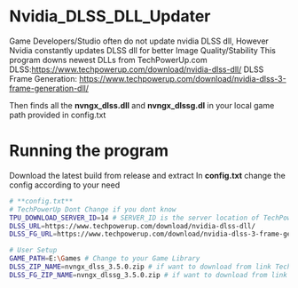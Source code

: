 # Nvidia_DLSS_DLL_Updater

Game Developers/Studio often do not update nvidia DLSS dll, However Nvidia constantly updates DLSS dll for better Image Quality/Stability
This program downs newest DLLs from TechPowerUp.com 
DLSS:https://www.techpowerup.com/download/nvidia-dlss-dll/
DLSS Frame Generation: https://www.techpowerup.com/download/nvidia-dlss-3-frame-generation-dll/

Then finds all the **nvngx_dlss.dll** and **nvngx_dlssg.dl** in your local game path provided in config.txt
# Running the program
Download the latest build from release and extract
In **config.txt** change the config according to your need
```bash
# **config.txt**
# TechPowerUp Dont Change if you dont know
TPU_DOWNLOAD_SERVER_ID=14 # SERVER_ID is the server location of TechPowerUp, 15=SG,14=NL,5=UK,3=USA-2
DLSS_URL=https://www.techpowerup.com/download/nvidia-dlss-dll/
DLSS_FG_URL=https://www.techpowerup.com/download/nvidia-dlss-3-frame-generation-dll/

# User Setup
GAME_PATH=E:\Games # Change to your Game Library
DLSS_ZIP_NAME=nvngx_dlss_3.5.0.zip # if want to download from link Techpowerup leave it blank or remove it
DLSS_FG_ZIP_NAME=nvngx_dlssg_3.5.0.zip # if want to download from link Techpowerup leave it blank or remove it
```
